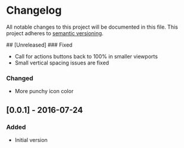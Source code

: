 # Changelog
All notable changes to this project will be documented in this file.
This project adheres to [semantic versioning](http://semver.org/).

## [Unreleased]
### Fixed
- Call for actions buttons back to 100% in smaller viewports
- Small vertical spacing issues are fixed

### Changed
- More punchy icon color

## [0.0.1] - 2016-07-24
### Added
- Initial version
